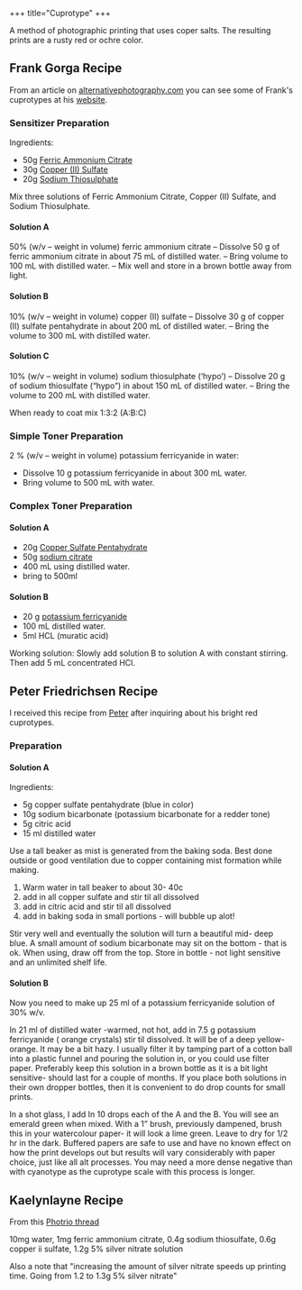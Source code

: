 +++
title="Cuprotype"
+++

A method of photographic printing that uses coper salts. The resulting prints are a rusty red or ochre color.

## Frank Gorga Recipe

From an article on [alternativephotography.com](https://www.alternativephotography.com/cuprotype-process/) you can see some of Frank's cuprotypes at his [website](https://porfolio.gorga.org/cuprotype).

### Sensitizer Preparation

Ingredients:
- 50g [Ferric Ammonium Citrate](https://artcraftchemicals.com/products/ferric-ammon-citrate-green-part-1151)
- 30g [Copper (II) Sulfate](https://artcraftchemicals.com/products/copper-sulfate-part-1122)
- 20g [Sodium Thiosulphate](https://artcraftchemicals.com/products/sodium-thiosulfate-penta-part-1435)

Mix three solutions of Ferric Ammonium Citrate, Copper (II) Sulfate, and Sodium Thiosulphate.

#### Solution A
50% (w/v – weight in volume) ferric ammonium citrate
– Dissolve 50 g of ferric ammonium citrate in about 75 mL of distilled water.
– Bring volume to 100 mL with distilled water.
– Mix well and store in a brown bottle away from light.

#### Solution B
10% (w/v – weight in volume) copper (II) sulfate
– Dissolve 30 g of copper (II) sulfate pentahydrate in about 200 mL of distilled water.
– Bring the volume to 300 mL with distilled water.

#### Solution C
10% (w/v – weight in volume) sodium thiosulphate (‘hypo’)
– Dissolve 20 g of sodium thiosulfate (“hypo”) in about 150 mL of distilled water.
– Bring the volume to 200 mL with distilled water.

When ready to coat mix 1:3:2 (A:B:C)

### Simple Toner Preparation
2 % (w/v – weight in volume) potassium ferricyanide in water:
- Dissolve 10 g potassium ferricyanide in about 300 mL water.
- Bring volume to 500 mL with water.

### Complex Toner Preparation

#### Solution A 
- 20g [Copper Sulfate Pentahydrate](https://artcraftchemicals.com/products/copper-sulfate-part-1122)
- 50g [sodium citrate](https://artcraftchemicals.com/products/sodium-citrate-part-1370)
- 400 mL using distilled water.
- bring to 500ml

#### Solution B 
- 20 g [potassium ferricyanide](https://artcraftchemicals.com/products/potassium-ferricyanide-part-1275)
- 100 mL distilled water.
- 5ml HCL (muratic acid)

Working solution: Slowly add solution B to solution A with constant stirring. Then add 5 mL concentrated HCl.

## Peter Friedrichsen Recipe

I received this recipe from [Peter](https://peterfriedrichsen.com/) after inquiring about his bright red cuprotypes.

### Preparation

#### Solution A

Ingredients:
- 5g copper sulfate pentahydrate (blue in color)
- 10g sodium bicarbonate (potassium bicarbonate for a redder tone)
- 5g citric acid
- 15 ml distilled water

Use a tall beaker as mist is generated from the baking soda. Best done outside or good ventilation due to copper containing mist formation while making.

1) Warm water in tall beaker to about 30- 40c
2) add in all copper sulfate and stir til all dissolved
3) add in citric acid and stir til all dissolved
4) add in baking soda in small portions - will bubble up alot! 

Stir very well and eventually the solution will turn a beautiful mid- deep blue. A small amount of sodium bicarbonate may sit on the bottom - that is ok. When using, draw off from the top. Store in bottle - not light sensitive and an unlimited shelf life.

#### Solution B

Now you need to make up 25 ml of a potassium ferricyanide solution of 30% w/v. 

In 21 ml of distilled water -warmed, not hot, add in 7.5 g potassium ferricyanide ( orange crystals) stir til dissolved. It will be of a deep yellow-orange. It may be a bit hazy. I usually filter it by tamping part of a cotton ball into a plastic funnel and pouring the solution in, or you could use filter paper. Preferably keep this solution in a brown bottle as it is a  bit light sensitive- should last for a couple of months. If you place both solutions in their own dropper bottles, then it is convenient to do drop counts for small prints. 

In a shot glass, I add In 10 drops each of the A and the B. You will see an emerald green when mixed. With a 1” brush, previously dampened, brush this in your watercolour paper- it will look a lime green. Leave to dry for 1/2 hr in the dark. Buffered papers are safe to use and have no known effect on how the print develops out but results will vary considerably with paper choice, just like all alt processes. You may need a more dense negative than with cyanotype as the cuprotype scale with this process is longer. 

## Kaelynlayne Recipe

From this [Photrio thread](https://www.photrio.com/forum/threads/formula-for-a-quicker-cuprotype-on-par-with-cyanotype.212969/)

10mg water, 1mg ferric ammonium citrate, 0.4g sodium thiosulfate, 0.6g copper ii sulfate, 1.2g 5% silver nitrate solution

Also a note that "increasing the amount of silver nitrate speeds up printing time. Going from 1.2 to 1.3g 5% silver nitrate"

